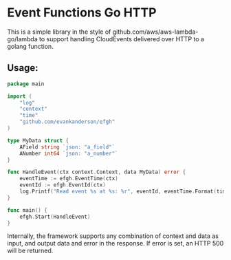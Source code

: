 # Event Functions Go HTTP

This is a simple library in the style of
github.com/aws/aws-lambda-go/lambda to support handling CloudEvents
delivered over HTTP to a golang function.

## Usage:

```go
package main

import (
	"log"
	"context"
	"time"
	"github.com/evankanderson/efgh"
)

type MyData struct {
	AField string `json: "a_field"`
	ANumber int64 `json: "a_number"`
}

func HandleEvent(ctx context.Context, data MyData) error {
	eventTime := efgh.EventTime(ctx)
	eventId := efgh.EventId(ctx)
	log.Printf("Read event %s at %s: %r", eventId, eventTime.Format(time.RFC3339), data);
}

func main() {
	efgh.Start(HandleEvent)
}
```

Internally, the framework supports any combination of context and data
as input, and output data and error in the response. If error is set,
an HTTP 500 will be returned.
